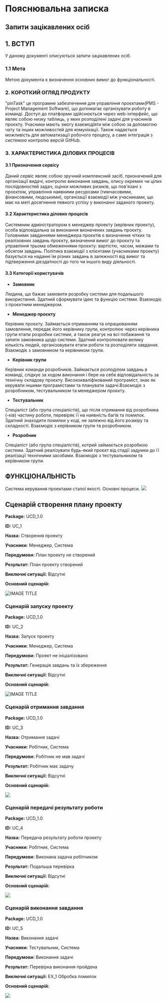 # Пояснювальна записка

## Запити зацікавлених осіб

## 	1. ВСТУП

У даному документі описуються запити зацікавлених осіб.

### 1.1	 Мета

Метою документа є визначення основних вимог до функціональності.

### 2.	КОРОТКИЙ ОГЛЯД ПРОДУКТУ
"pinTask" це програмне забезпечення для управління проєктами(PMS - Project Management Software), що допомагає організувати роботу в команді. Доступ до платформи здійснюється через web-інтерфейс, що являє собою низку таблиць, у яких розподілені задачі для учасників проєкту. Учасники мають змогу взаємодіяти між собою за допомогою чату та інших можливостей для комунікації. Також надається можливість для автоматизації робочого процесу, а саме інтеграція з системою контролю версій GitHub.


### 3.	ХАРАКТЕРИСТИКА ДІЛОВИХ ПРОЦЕСІВ
#### 3.1	 Призначення сервісу
Даний сервіс являє собою зручний комплексний засіб, призначений для організації видачі, контролю виконання завдань, опису окремих чи цілих послідовностей задач, оцінки можливих ризиків, що пов'язані з проєктом, управління наявними ресурсами (тимчасовими, фінансовими, людськими), організації взаємодії між учасниками, що має на меті досягнення певного успіху у виконанні заданого проекту.

#### 3.2	 Характеристика ділових процесів
Системним адміністратором є менеджер проекту (керівник проекту), особа відповідальна за виконання визначених завдань проєкту. Головними завданнями менеджера проєктів є визначення чітких та реалізовних завдань проєкту, визначення вимог до проєкту та управління трьома обмеженнями проєкту: вартістю, часом, межами та обсягом завдань. Політика взаємодії з клієнтами (учасниками проекту) базується на наданні їм різних завдань в залежності від вимог та підтверження дієздатності до того чи іншого виду діяльності.

#### 3.3 Категорії користувачів
- **Замовник**	

Людина, що бажає замовити розробку системи для подальшого використання. Здатний сформувати ідею та функцію системи. Взаємодіє з проєктним менеджером.

- **Менеджер проєкту**	

Керівник проєкту. Займається отриманням та опрацюванням замовлення, передає його керівнику групи, контролює через керівника групи етапи розробки системи, а також реагує на всі побажання та запити замовника щодо системи.	Здатний контролювати велику кількість людей, організовувати етапи роботи та розподіляти завдання. Взаємодіє з замовником та керівником групи.
- **Керівник групи**
	
Керівник команди розробників. Займається розподілом завдань в команді, слідкує за ходом виконання і бере на себе відповідальність за технічну складову проєкту.	Висококваліфікований програміст, знає як керувати іншими програмістами та планувати задачі.Взаємодіє з розробником, тестувальником та менеджером проєкту.
- **Тестувальник**
	
Спеціаліст (або група спеціалістів), що після отримання від розробника (-ків) частину роботи, перевіряє її на наявність багів та помилок. Здатний знаходити помилки у коді, не залежно від його розміру та складності. Взаємодіє з керівником групи та розробником.

- **Розробник**
	
Спеціаліст (або група спеціалістів), котрий займається розробкою системи. Здатний реалізувати будь-який проєкт від стадії задумки до її реалізації технічними засобами. Взаємодіє з тестувальником та керівником групи.

## ФУНКЦІОНАЛЬНІСТЬ
Система керування проектами сталої якості.
Основні процеси.
 ![](http://www.plantuml.com/plantuml/proxy?cache=no&src=https://raw.githubusercontent.com/sholotyuk/pinTask/master/src/uml/UC_8.puml)
 
 ## Сценарій створення плану проекту
 
**Package:** UCD_1.0

**ID:** UC_1

**Назва:** Створення проекту

**Учасники:** Менеджер, Система

**Передумови:** План проекту не створений

**Результат:** План проекту створений

**Виключні ситуації:** Відсутні

**Основний сценарій:**

![IMAGE TITLE](http://www.plantuml.com/plantuml/proxy?cache=no&src=https://raw.githubusercontent.com/sholotyuk/pinTask/master/src/uml/UC_1.puml)
 
### Сценарій запуску проекту

**Package:** UCD_1.0

**ID:** UC_2

**Назва:** Запуск проекту

**Учасники:** Менеджер, Система

**Передумови:** Проект не ініціалізовано

**Результат:** Генерація завдань та їх збереження

**Виключні ситуації:** Відсутні

**Основний сценарій:**

![IMAGE TITLE](http://www.plantuml.com/plantuml/proxy?cache=no&src=https://raw.githubusercontent.com/sholotyuk/pinTask/master/src/uml/UC_2.puml)

### Сценарій отримання завдання

**Package:** UCD_1.0

**ID:** UC_3

**Назва:** Отримання задачі

**Учасники:** Робітник, Система

**Передумови:** Робітник не мав задачі

**Результат:** Робітник має задачу

**Виключні ситуації:** Відсутні

**Основний сценарій:**

 ![](http://www.plantuml.com/plantuml/proxy?cache=no&src=https://raw.githubusercontent.com/sholotyuk/pinTask/master/src/uml/UC_3.puml)
 
### Сценарій передачі результату роботи

**Package:** UCD_1.0

**ID:** UC_4

**Назва:** Передача результату роботи проекту

**Учасники:** Робітник, Система

**Передумови:** Виконана задача робітником

**Результат:** Подальша перевірка

**Виключні ситуації:** Відсутні

**Основний сценарій:**

 ![](http://www.plantuml.com/plantuml/proxy?cache=no&src=https://raw.githubusercontent.com/sholotyuk/pinTask/master/src/uml/UC_4.puml)
 
### Сценарій виконання завдання

**Package:** UCD_1.0

**ID:** UC_5

**Назва:** Виконання задачі

**Учасники:** Тестувальник, Система

**Передумови:** Виконання задачі

**Результат:** Перевірка виконання пройдена

**Виключні ситуації:** EX_1 Обробка помилок

**Основний сценарій:**

 ![](http://www.plantuml.com/plantuml/proxy?cache=no&src=https://raw.githubusercontent.com/sholotyuk/pinTask/master/src/uml/UC_5.puml)
 


